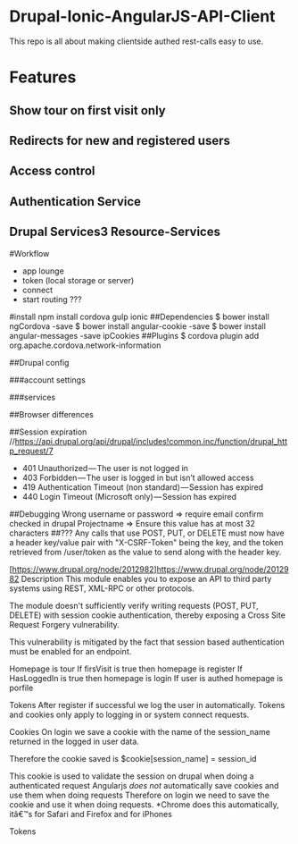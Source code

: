 # Drupal-Ionic-AngularJS-API-Client
This repo is all about making clientside authed rest-calls easy to use.

# Features
## Show tour on first visit only
## Redirects for new and registered users
## Access control
## Authentication Service
## Drupal Services3 Resource-Services

#Workflow
- app lounge
- token (local storage or server)
- connect 
- start routing
???

#install
npm install cordova gulp ionic
##Dependencies
$ bower install ngCordova -save
$ bower install angular-cookie -save
$ bower install angular-messages -save
ipCookies
##Plugins
$ cordova plugin add org.apache.cordova.network-information


##Drupal config

###account settings

###services

##Browser differences

##Session expiration
//https://api.drupal.org/api/drupal/includes!common.inc/function/drupal_http_request/7
- 401 Unauthorized — The user is not logged in
- 403 Forbidden — The user is logged in but isn’t allowed access
- 419 Authentication Timeout (non standard) — Session has expired
- 440 Login Timeout (Microsoft only) — Session has expired

##Debugging
Wrong username or password => require email confirm checked in drupal
Projectname => Ensure this value has at most 32 characters
##???
 Any calls that use POST, PUT, or DELETE must now have a header key/value pair with "X-CSRF-Token" being the key, and the token retrieved from /user/token as the value to send along with the header key.

[https://www.drupal.org/node/2012982]https://www.drupal.org/node/2012982
 Description
This module enables you to expose an API to third party systems using REST, XML-RPC or other protocols.

The module doesn't sufficiently verify writing requests (POST, PUT, DELETE) with session cookie authentication, thereby exposing a Cross Site Request Forgery vulnerability.

This vulnerability is mitigated by the fact that session based authentication must be enabled for an endpoint.

Homepage is tour
If firsVisit is true then homepage is register
If HasLoggedIn is true then homepage is login
If user is authed homepage is porfile

Tokens
After register if successful we log the user in automatically. 
Tokens and cookies only apply to logging in or system connect requests.

Cookies
On login we save a cookie with the name of the session_name returned in the logged in user data. 

Therefore the cookie saved is $cookie[session_name] = session_id 

This cookie is used to validate the session on drupal when doing a authenticated request
Angularjs *does not* automatically save cookies and use them when doing requests
Therefore on login we need to save the cookie and use it when doing requests.
*Chrome does this automatically, itâ€™s for Safari and Firefox and for iPhones

Tokens




